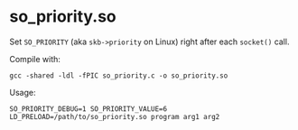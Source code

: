 # so_priority.so

Set `SO_PRIORITY` (aka `skb->priority` on Linux) right after each `socket()` call.

Compile with:

```
gcc -shared -ldl -fPIC so_priority.c -o so_priority.so
```

Usage:

```
SO_PRIORITY_DEBUG=1 SO_PRIORITY_VALUE=6 LD_PRELOAD=/path/to/so_priority.so program arg1 arg2
```

